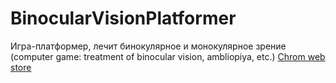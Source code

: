 # BinocularVisionPlatformer
Игра-платформер, лечит бинокулярное и монокулярное зрение (computer game: treatment of binocular vision, ambliopiya, etc.) <a href ="https://chrome.google.com/webstore/detail/binocularvisionplatformer/nejfklmgiffoihgjdipjgbglmgcmbado?utm_source=plus">
Chrom web store</a>
